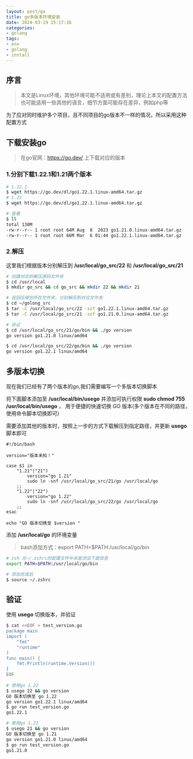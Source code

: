 ```yaml
---
layout: post/go
title: go多版本环境安装
date: 2024-03-19 15:17:16
categories:
- golang
tags:
- env
- golang
- install
---
```


## 序言

> 本文是Linux环境，其他环境可能不适用或有差别，理论上本文的配置方法也可能适用一些其他的语言，细节方面可能存在差异，例如php等

为了应对同时维护多个项目，且不同项目的go版本不一样的情况，所以采用这种配置方式


## 下载安装go

> 在go官网：https://go.dev/ 上下载对应的版本

### 1.分别下载1.22.1和1.21两个版本

~~~bash
# 1.22.1
$ wget https://go.dev/dl/go1.22.1.linux-amd64.tar.gz
# 1.21
$ wget https://go.dev/dl/go1.22.1.linux-amd64.tar.gz

# 查看
$ ll
total 130M
-rw-r--r-- 1 root root 64M Aug  8  2023 go1.21.0.linux-amd64.tar.gz
-rw-r--r-- 1 root root 66M Mar  6 01:44 go1.22.1.linux-amd64.tar.gz
~~~

### 2.解压

这里我们根据版本分别解压到 **/usr/local/go_src/22** 和 **/usr/local/go_src/21**

~~~bash
# 创建对应的解压源码文件夹
$ cd /usr/local
$ mkdir go_src && cd go_src && mkdir 22 && mkdir 21

# 返回压缩包所在文件夹，分别解压到对应文件夹
$ cd ~/golong_src
$ tar -C /usr/local/go_src/22 -xzf go1.22.1.linux-amd64.tar.gz
$ tar -C /usr/local/go_src/21 -xzf go1.21.0.linux-amd64.tar.gz

# 验证
$ cd /usr/local/go_src/21/go/bin && ./go version
go version go1.21.0 linux/amd64

$ cd /usr/local/go_src/22/go/bin && ./go version
go version go1.22.1 linux/amd64
~~~

## 多版本切换

现在我们已经有了两个版本的go,我们需要编写一个多版本切换脚本

将下面脚本添加至 **/usr/local/bin/usego** 并添加可执行权限 **sudo chmod 755 /usr/local/bin/usego** ， 用于便捷的快速切换 GO 版本(多个版本在不同的路径，使用命令脚本切换即可)

需要添加其他的版本时，按照上一步的方式下载解压到指定路径，并更新 **usego** 脚本即可

~~~shell
#!/bin/bash

version="版本未知！"

case $1 in
    "1.21"|"21")
        version="go 1.21"
        sudo ln -snf /usr/local/go_src/21/go /usr/local/go
    ;;
    "1.22"|"22")
        version="go 1.22"
        sudo ln -snf /usr/local/go_src/22/go /usr/local/go
    ;;
esac

echo "GO 版本切换至 $version "
~~~

添加 **/usr/local/go** 的环境变量

> bash添加方式：export PATH=$PATH:/usr/local/go/bin

~~~bash
# zsh 在~/.zshrc的配置文件中末尾添加下面信息
export PATH=$PATH:/usr/local/go/bin

# 添加完成后
$ source ~/.zshrc
~~~

## 验证

使用 **usego** 切换版本，并验证

~~~bash
$ cat <<EOF > test_version.go
package main
import (
    "fmt"
    "runtime"
)
func main() {
    fmt.Println(runtime.Version())
}
EOF
 
# 使用go 1.22
$ usego 22 && go version
GO 版本切换至 go 1.22 
go version go1.22.1 linux/amd64
$ go run test_version.go
go1.22.1

# 使用go 1.21
$ usego 21 && go version
GO 版本切换至 go 1.21 
go version go1.21.0 linux/amd64
$ go run test_version.go 
go1.21.0
~~~